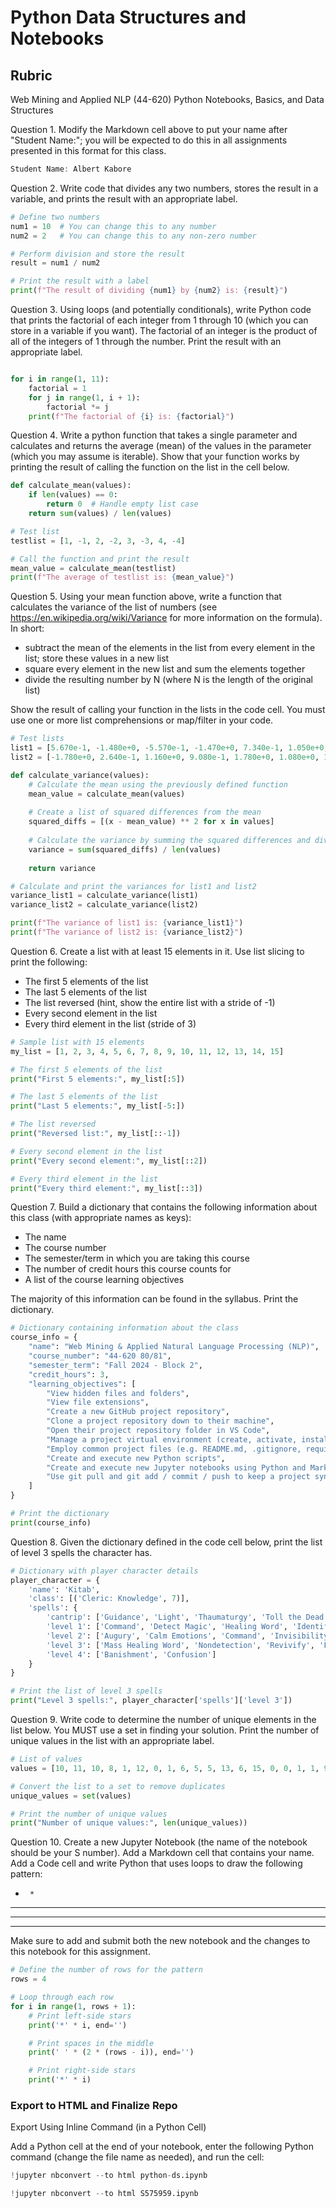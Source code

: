 # Python Data Structures and Notebooks

## Rubric
Web Mining and Applied NLP (44-620)
Python Notebooks, Basics, and Data Structures

Question 1. Modify the Markdown cell above to put your name after "Student Name:"; you will be expected to do this in all assignments presented in this format for this class.

```powershell
Student Name: Albert Kabore
```

Question 2. Write code that divides any two numbers, stores the result in a variable, and prints the result with an appropriate label.

```python
# Define two numbers
num1 = 10  # You can change this to any number
num2 = 2   # You can change this to any non-zero number

# Perform division and store the result
result = num1 / num2

# Print the result with a label
print(f"The result of dividing {num1} by {num2} is: {result}")
```


Question 3. Using loops (and potentially conditionals), write Python code that prints the factorial of each integer from 1 through 10 (which you can store in a variable if you want). The factorial of an integer is the product of all of the integers of 1 through the number. Print the result with an appropriate label.

```python

for i in range(1, 11):
    factorial = 1
    for j in range(1, i + 1):
        factorial *= j
    print(f"The factorial of {i} is: {factorial}")
```

Question 4. Write a python function that takes a single parameter and calculates and returns the average (mean) of the values in the parameter (which you may assume is iterable).  Show that your function works by printing the result of calling the function on the list in the cell below.  

```python
def calculate_mean(values):
    if len(values) == 0:
        return 0  # Handle empty list case
    return sum(values) / len(values)

# Test list
testlist = [1, -1, 2, -2, 3, -3, 4, -4]

# Call the function and print the result
mean_value = calculate_mean(testlist)
print(f"The average of testlist is: {mean_value}")
```
Question 5. Using your mean function above, write a function that calculates the variance of the list of numbers (see https://en.wikipedia.org/wiki/Variance for more information on the formula). In short:
* subtract the mean of the elements in the list from every element in the list; store these values in a new list
* square every element in the new list and sum the elements together
* divide the resulting number by N (where N is the length of the original list)

Show the result of calling your function in the lists in the code cell. You must use one or more list comprehensions or map/filter in your code.  

```python
# Test lists
list1 = [5.670e-1, -1.480e+0, -5.570e-1, -1.470e+0, 7.340e-1, 1.050e+0, 4.480e-1, 2.570e-1, -1.970e+0, -1.460e+0]
list2 = [-1.780e+0, 2.640e-1, 1.160e+0, 9.080e-1, 1.780e+0, 1.080e+0, 1.050e+0, -4.630e-2, 1.520e+0, 5.350e-1]

def calculate_variance(values):
    # Calculate the mean using the previously defined function
    mean_value = calculate_mean(values)
    
    # Create a list of squared differences from the mean
    squared_diffs = [(x - mean_value) ** 2 for x in values]
    
    # Calculate the variance by summing the squared differences and dividing by the length of the list
    variance = sum(squared_diffs) / len(values)
    
    return variance

# Calculate and print the variances for list1 and list2
variance_list1 = calculate_variance(list1)
variance_list2 = calculate_variance(list2)

print(f"The variance of list1 is: {variance_list1}")
print(f"The variance of list2 is: {variance_list2}")
```

Question 6. Create a list with at least 15 elements in it. Use list slicing to print the following:
* The first 5 elements of the list
* The last 5 elements of the list
* The list reversed (hint, show the entire list with a stride of -1)
* Every second element in the list
* Every third element in the list (stride of 3)

```python
# Sample list with 15 elements
my_list = [1, 2, 3, 4, 5, 6, 7, 8, 9, 10, 11, 12, 13, 14, 15]

# The first 5 elements of the list
print("First 5 elements:", my_list[:5])

# The last 5 elements of the list
print("Last 5 elements:", my_list[-5:])

# The list reversed
print("Reversed list:", my_list[::-1])

# Every second element in the list
print("Every second element:", my_list[::2])

# Every third element in the list
print("Every third element:", my_list[::3])
```

Question 7. Build a dictionary that contains the following information about this class (with appropriate names as keys):
* The name
* The course number
* The semester/term in which you are taking this course
* The number of credit hours this course counts for
* A list of the course learning objectives

The majority of this information can be found in the syllabus. Print the dictionary.

```python
# Dictionary containing information about the class
course_info = {
    "name": "Web Mining & Applied Natural Language Processing (NLP)",
    "course_number": "44-620 80/81",
    "semester_term": "Fall 2024 - Block 2",
    "credit_hours": 3,
    "learning_objectives": [
        "View hidden files and folders",
        "View file extensions",
        "Create a new GitHub project repository",
        "Clone a project repository down to their machine",
        "Open their project repository folder in VS Code",
        "Manage a project virtual environment (create, activate, install dependencies)",
        "Employ common project files (e.g. README.md, .gitignore, requirements.txt)",
        "Create and execute new Python scripts",
        "Create and execute new Jupyter notebooks using Python and Markdown",
        "Use git pull and git add / commit / push to keep a project synchronized between their machine and GitHub repository"
    ]
}

# Print the dictionary
print(course_info)
```

Question 8.  Given the dictionary defined in the code cell below, print the list of level 3 spells the character has.                                                                                                                                    

```python
# Dictionary with player character details
player_character = {
    'name': 'Kitab',
    'class': [('Cleric: Knowledge', 7)],
    'spells': {
        'cantrip': ['Guidance', 'Light', 'Thaumaturgy', 'Toll the Dead', 'Word of Radiance'],
        'level 1': ['Command', 'Detect Magic', 'Healing Word', 'Identify', 'Sleep'],
        'level 2': ['Augury', 'Calm Emotions', 'Command', 'Invisibility', 'Lesser Restoration'],
        'level 3': ['Mass Healing Word', 'Nondetection', 'Revivify', 'Feign Death', 'Speak with Dead'],
        'level 4': ['Banishment', 'Confusion']
    }
}

# Print the list of level 3 spells
print("Level 3 spells:", player_character['spells']['level 3'])
```

Question 9. Write code to determine the number of unique elements in the list below.  You MUST use a set in finding your solution.  Print the number of unique values in the list with an appropriate label.      

```python
# List of values
values = [10, 11, 10, 8, 1, 12, 0, 1, 6, 5, 5, 13, 6, 15, 0, 0, 1, 1, 9, 7]

# Convert the list to a set to remove duplicates
unique_values = set(values)

# Print the number of unique values
print("Number of unique values:", len(unique_values))
```

Question 10. Create a new Jupyter Notebook (the name of the notebook should be your S number). Add a Markdown cell that contains your name. Add a Code cell and write Python that uses loops to draw the following pattern:

*      *
**    **
***  ***
********

Make sure to add and submit both the new notebook and the changes to this notebook for this assignment.

```python
# Define the number of rows for the pattern
rows = 4

# Loop through each row
for i in range(1, rows + 1):
    # Print left-side stars
    print('*' * i, end='')

    # Print spaces in the middle
    print(' ' * (2 * (rows - i)), end='')

    # Print right-side stars
    print('*' * i)
```

### Export to HTML and Finalize Repo
Export Using Inline Command (in a Python Cell)

Add a Python cell at the end of your notebook, enter the following Python command (change the file name as needed), and run the cell:

```python
!jupyter nbconvert --to html python-ds.ipynb
```

```python
!jupyter nbconvert --to html S575959.ipynb
```
